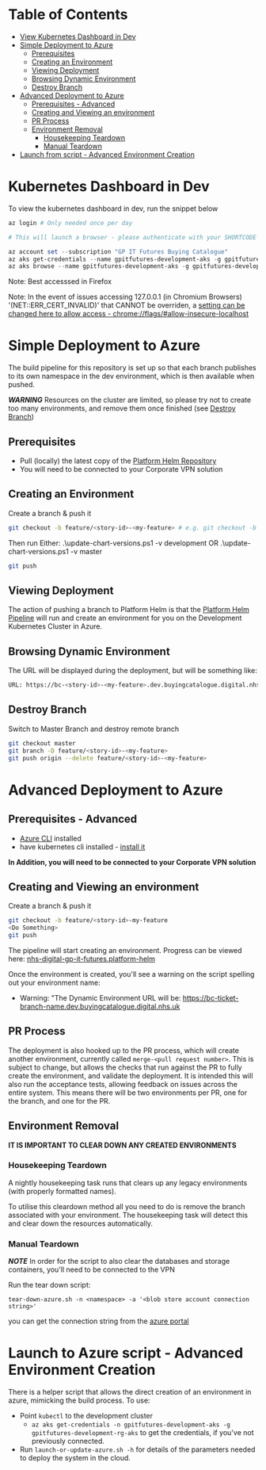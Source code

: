 # Table of Contents
- [View Kubernetes Dashboard in Dev](#View-Kubernetes-Dashboard-in-Dev)
- [Simple Deployment to Azure](#Simple-Deployment-to-Azure)
  * [Prerequisites](#Prerequisites)
  * [Creating an Environment](#Creating-an-Environment)
  * [Viewing Deployment](#Viewing-Deployment)
  * [Browsing Dynamic Environment](#Browsing-Dynamic-Environment)
  * [Destroy Branch](#Destroy-Branch)
- [Advanced Deployment to Azure](#Advanced-Deployment-to-Azure)
  * [Prerequisites - Advanced](#Prerequisites---Advanced)
  * [Creating and Viewing an environment](#Creating-and-Viewing-an-environment)
  * [PR Process](#PR-Process)
  * [Environment Removal](#Environment-Removal)
    + [Housekeeping Teardown](#Housekeeping-Teardown)
    + [Manual Teardown](#Manual-Teardown)
- [Launch from script - Advanced Environment Creation](#Launch-from-script---Advanced-Environment-Creation)

# Kubernetes Dashboard in Dev

To view the kubernetes dashboard in dev, run the snippet below 

```Powershell
az login # Only needed once per day

# This will launch a browser - please authenticate with your SHORTCODE based NHS account

az account set --subscription "GP IT Futures Buying Catalogue"
az aks get-credentials --name gpitfutures-development-aks -g gpitfutures-development-rg-aks --admin
az aks browse --name gpitfutures-development-aks -g gpitfutures-development-rg-aks
```
Note: Best accesssed in Firefox

Note: In the event of issues accessing 127.0.0.1 (in Chromium Browsers) '(NET::ERR_CERT_INVALID)' that CANNOT be overriden, a [setting can be changed here to allow access - chrome://flags/#allow-insecure-localhost](chrome://flags/#allow-insecure-localhost)

# Simple Deployment to Azure

The build pipeline for this repository is set up so that each branch publishes to its own namespace in the dev environment, which is then available when pushed.

*****WARNING*****
Resources on the cluster are limited, so please try not to create too many environments, and remove them once finished (see [Destroy Branch](#Destroy-Branch))

## Prerequisites

- Pull (locally) the latest copy of the [Platform Helm Repository](https://github.com/nhs-digital-gp-it-futures/platform-helm)
- You will need to be connected to your Corporate VPN solution

## Creating an Environment

Create a branch & push it

```bash
git checkout -b feature/<story-id>-<my-feature> # e.g. git checkout -b feature/12345-dummy-branch
```
Then run Either: .\update-chart-versions.ps1 -v development OR .\update-chart-versions.ps1 -v master

```bash
git push
```
## Viewing Deployment

The action of pushing a branch to Platform Helm is that the [Platform Helm Pipeline](https://buyingcatalog.visualstudio.com/Buying%20Catalogue/_build?definitionId=75&_a=summary) will run and create an environment for you on the Development Kubernetes Cluster in Azure.

## Browsing Dynamic Environment

The URL will be displayed during the deployment, but will be something like:

```bash
URL: https://bc-<story-id>-<my-feature>.dev.buyingcatalogue.digital.nhs.uk # eg. https://bc-feature-12345-dummy-branch.dev.buyingcatalogue.digital.nhs.uk
```

## Destroy Branch

Switch to Master Branch and destroy remote branch
```bash
git checkout master
git branch -D feature/<story-id>-<my-feature>
git push origin --delete feature/<story-id>-<my-feature>
```
# Advanced Deployment to Azure

## Prerequisites - Advanced

- [Azure CLI](https://docs.microsoft.com/en-us/cli/azure/install-azure-cli?view=azure-cli-latest) installed
- have kubernetes cli installed - [install it](local-k8s-setup.md)

**In Addition, you will need to be connected to your Corporate VPN solution**

## Creating and Viewing an environment

Create a branch & push it

```bash
git checkout -b feature/<story-id>-my-feature
<Do Something>
git push
```

The pipeline will start creating an environment. Progress can be viewed here: [nhs-digital-gp-it-futures.platform-helm](https://buyingcatalog.visualstudio.com/Buying%20Catalogue/_build?definitionId=75&_a=summary)

Once the environment is created, you'll see a warning on the script spelling out your environment name:

- Warning: "The Dynamic Environment URL will be: https://bc-ticket-branch-name.dev.buyingcatalogue.digital.nhs.uk

## PR Process

The deployment is also hooked up to the PR process, which will create another environment, currently called `merge-<pull request number>`. This is subject to change, but allows the checks that run against the PR to fully create the environment, and validate the deployment. It is intended this will also run the acceptance tests, allowing feedback on issues across the entire system. This means there will be two environments per PR, one for the branch, and one for the PR.

## Environment Removal

**IT IS IMPORTANT TO CLEAR DOWN ANY CREATED ENVIRONMENTS**

### Housekeeping Teardown

A nightly housekeeping task runs that clears up any legacy environments (with properly formatted names). 

To utilise this cleardown method all you need to do is remove the branch associated with your environment. The housekeeping task will detect this and clear down the resources automatically.

### Manual Teardown

***NOTE***
In order for the script to also clear the databases and storage containers, you'll need to be connected to the VPN

Run the tear down script:

`tear-down-azure.sh -n <namespace> -a '<blob store account connection string>'`

you can get the connection string from the [azure portal](https://portal.azure.com/#@HSCIC365.onmicrosoft.com/resource/subscriptions/7b12a8a2-f06f-456f-b6f9-aa2d92e0b2ec/resourceGroups/gpitfutures-development-rg-sa/providers/Microsoft.Storage/storageAccounts/gpitfuturesdevelopment/keys)

# Launch to Azure script - Advanced Environment Creation

There is a helper script that allows the direct creation of an environment in azure, mimicking the build process. To use:

- Point `kubectl` to the development cluster 
  - `az aks get-credentials -n gpitfutures-development-aks -g gpitfutures-development-rg-aks` to get the credentials, if you've not previously connected.
- Run `launch-or-update-azure.sh -h` for details of the parameters needed to deploy the system in the cloud. 
